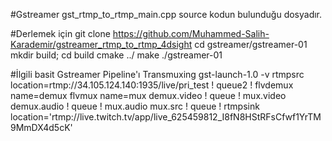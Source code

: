 #Gstreamer
gst_rtmp_to_rtmp_main.cpp source kodun bulunduğu dosyadır. 

#Derlemek için
git clone https://github.com/Muhammed-Salih-Karademir/gstreamer_rtmp_to_rtmp_4dsight
cd gstreamer/gstreamer-01
mkdir build; cd build
cmake ../
make
./gstreamer-01

#İlgili basit Gstreamer Pipeline'ı Transmuxing 
gst-launch-1.0 -v rtmpsrc location=rtmp://34.105.124.140:1935/live/pri_test ! queue2 ! flvdemux name=demux flvmux name=mux demux.video ! queue ! mux.video demux.audio ! queue ! mux.audio mux.src ! queue ! rtmpsink location='rtmp://live.twitch.tv/app/live_625459812_I8fN8HStRFsCfwf1YrTM9MmDX4d5cK'
